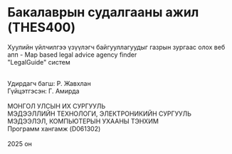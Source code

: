 # Бакалаврын судалгааны ажил (THES400)

Хуулийн үйлчилгээ үзүүлэгч байгууллагуудыг газрын зургаас олох веб апп - Map based legal advice agency finder </br>
"LegalGuide" систем </br> </br>

Удирдагч багш: Р. Жавхлан </br>
Гүйцэтгэсэн: Г. Амирда </br> </br>
МОНГОЛ УЛСЫН ИХ СУРГУУЛЬ </br>
МЭДЭЭЛЛИЙН ТЕХНОЛОГИ, ЭЛЕКТРОНИКИЙН СУРГУУЛЬ </br>
МЭДЭЭЛЭЛ, КОМПЬЮТЕРЫН УХААНЫ ТЭНХИМ </br>
Программ хангамж (D061302) </br> </br>
2025 он
